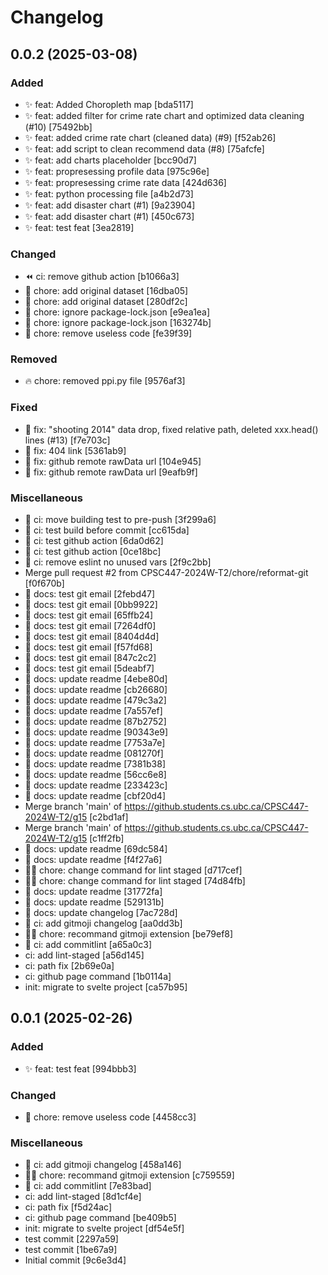 # Changelog

<a name="0.0.2"></a>

## 0.0.2 (2025-03-08)

### Added

- ✨ feat: Added Choropleth map [bda5117]
- ✨ feat: added filter for crime rate chart and optimized data cleaning (#10) [75492bb]
- ✨ feat: added crime rate chart (cleaned data) (#9) [f52ab26]
- ✨ feat: add script to clean recommend data (#8) [75afcfe]
- ✨ feat: add charts placeholder [bcc90d7]
- ✨ feat: propresessing profile data [975c96e]
- ✨ feat: propresessing crime rate data [424d636]
- ✨ feat: python processing file [a4b2d73]
- ✨ feat: add disaster chart (#1) [9a23904]
- ✨ feat: add disaster chart (#1) [450c673]
- ✨ feat: test feat [3ea2819]

### Changed

- ⏪ ci: remove github action [b1066a3]
- 🍱 chore: add original dataset [16dba05]
- 🍱 chore: add original dataset [280df2c]
- 🔧 chore: ignore package-lock.json [e9ea1ea]
- 🔧 chore: ignore package-lock.json [163274b]
- 🔧 chore: remove useless code [fe39f39]

### Removed

- 🔥 chore: removed ppi.py file [9576af3]

### Fixed

- 🐛 fix: &quot;shooting 2014&quot; data drop, fixed relative path, deleted xxx.head() lines (#13) [f7e703c]
- 🐛 fix: 404 link [5361ab9]
- 🐛 fix: github remote rawData url [104e945]
- 🐛 fix: github remote rawData url [9eafb9f]

### Miscellaneous

- 👷 ci: move building test to pre-push [3f299a6]
- 👷 ci: test build before commit [cc615da]
- 👷 ci: test github action [6da0d62]
- 👷 ci: test github action [0ce18bc]
- 👷 ci: remove eslint no unused vars [2f9c2bb]
- Merge pull request #2 from CPSC447-2024W-T2/chore/reformat-git [f0f670b]
- 📝 docs: test git email [2febd47]
- 📝 docs: test git email [0bb9922]
- 📝 docs: test git email [65ffb24]
- 📝 docs: test git email [7264df0]
- 📝 docs: test git email [8404d4d]
- 📝 docs: test git email [f57fd68]
- 📝 docs: test git email [847c2c2]
- 📝 docs: test git email [5deabf7]
- 📝 docs: update readme [4ebe80d]
- 📝 docs: update readme [cb26680]
- 📝 docs: update readme [479c3a2]
- 📝 docs: update readme [7a557ef]
- 📝 docs: update readme [87b2752]
- 📝 docs: update readme [90343e9]
- 📝 docs: update readme [7753a7e]
- 📝 docs: update readme [081270f]
- 📝 docs: update readme [7381b38]
- 📝 docs: update readme [56cc6e8]
- 📝 docs: update readme [233423c]
- 📝 docs: update readme [cbf20d4]
- Merge branch &#x27;main&#x27; of https://github.students.cs.ubc.ca/CPSC447-2024W-T2/g15 [c2bd1af]
- Merge branch &#x27;main&#x27; of https://github.students.cs.ubc.ca/CPSC447-2024W-T2/g15 [c1ff2fb]
- 📝 docs: update readme [69dc584]
- 📝 docs: update readme [f4f27a6]
- 🧑‍💻 chore: change command for lint staged [d717cef]
- 🧑‍💻 chore: change command for lint staged [74d84fb]
- 📝 docs: update readme [31772fa]
- 📝 docs: update readme [529131b]
- 📝 docs: update changelog [7ac728d]
- 👷 ci: add gitmoji changelog [aa0dd3b]
- 🧑‍💻 chore: recommand gitmoji extension [be79ef8]
- 👷 ci: add commitlint [a65a0c3]
- ci: add lint-staged [a56d145]
- ci: path fix [2b69e0a]
- ci: github page command [1b0114a]
- init: migrate to svelte project [ca57b95]

<a name="0.0.1"></a>

## 0.0.1 (2025-02-26)

### Added

- ✨ feat: test feat [994bbb3]

### Changed

- 🔧 chore: remove useless code [4458cc3]

### Miscellaneous

- 👷 ci: add gitmoji changelog [458a146]
- 🧑‍💻 chore: recommand gitmoji extension [c759559]
- 👷 ci: add commitlint [7e83bad]
- ci: add lint-staged [8d1cf4e]
- ci: path fix [f5d24ac]
- ci: github page command [be409b5]
- init: migrate to svelte project [df54e5f]
- test commit [2297a59]
- test commit [1be67a9]
- Initial commit [9c6e3d4]
